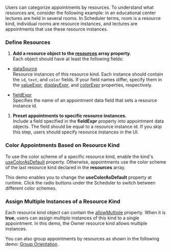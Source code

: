 Users can categorize appointments by resources. To understand what resources are, consider the following example: in an educational center lectures are held in several rooms. In Scheduler terms, room is a resource kind, individual rooms are resource instances, and lectures are appointments that use these resource instances.


### Define Resources

1. **Add a resource object to the [resources](/api-reference/10%20UI%20Components/dxScheduler/1%20Configuration/resources '/Documentation/ApiReference/UI_Components/dxScheduler/Configuration/resources/') array property.**        
Each object should have at least the following fields:

- [dataSource](/Documentation/ApiReference/UI_Components/dxScheduler/Configuration/resources/#dataSource)         
    Resource instances of this resource kind. Each instance should contain the `id`, `text`, and `color` fields. If your field names differ, specify them in the [valueExpr](/Documentation/ApiReference/UI_Components/dxScheduler/Configuration/resources/#valueExpr), [displayExpr](/Documentation/ApiReference/UI_Components/dxScheduler/Configuration/resources/#displayExpr), and [colorExpr](/Documentation/ApiReference/UI_Components/dxScheduler/Configuration/resources/#colorExpr) properties, respectively.

- [fieldExpr](/api-reference/10%20UI%20Components/dxScheduler/1%20Configuration/resources/fieldExpr.md '/Documentation/ApiReference/UI_Components/dxScheduler/Configuration/resources/#fieldExpr')             
    Specifies the name of an appointment data field that sets a resource instance id.

1. **Preset appointments to specific resource instances.**           
Include a field specified in the **fieldExpr** property into appointment data objects. The field should be equal to a resource instance id. If you skip this step, users should specify resource instances in the UI.

### Color Appointments Based on Resource Kind

To use the color scheme of a specific resource kind, enable the kind's [useColorAsDefault](/Documentation/ApiReference/UI_Components/dxScheduler/Configuration/resources/#useColorAsDefault) property. Otherwise, appointments use the color scheme of the last resource kind declared in the **resources** array.

This demo enables you to change the **useColorAsDefault** property at runtime. Click the radio buttons under the Scheduler to switch between different color schemes.

### Assign Multiple Instances of a Resource Kind

Each resource kind object can contain the [allowMultiple](/Documentation/ApiReference/UI_Components/dxScheduler/Configuration/resources/#allowMultiple) property. When it is **true**, users can assign multiple instances of this kind to a single appointment. In this demo, the Owner resource kind allows multiple instances.

You can also group appointments by resources as shown in the following demo: [Group Orientation](/Demos/WidgetsGallery/Demo/Scheduler/GroupOrientation/). 
